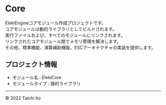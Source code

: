 # Core
ElekiEngineコアモジュール作成プロジェクトです。  
コアモジュールは動的ライブラリとしてビルドされます。  
実行ファイルおよび、すべてのモジュールにリンクされます。  
リンクされたコアモジュール間でメモリ管理を解決します。  
その他、標準機能、演算補助機能、ESCアーキテクチャの実装を提供します。       

## プロジェクト情報
- モジュール名 : ElekiCore
- モジュールタイプ : 静的ライブラリ
---
© 2022 Taichi Ito
